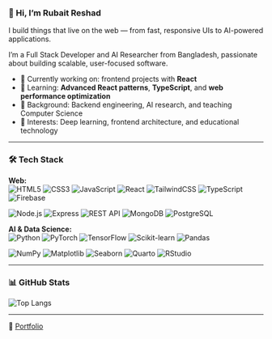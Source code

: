 ### 👋 Hi, I’m Rubait Reshad

I build things that live on the web — from fast, responsive UIs to AI-powered applications.

I’m a Full Stack Developer and AI Researcher from Bangladesh, passionate about building scalable, user-focused software.

- 🔭 Currently working on: frontend projects with **React**
- 🌱 Learning: **Advanced React patterns**, **TypeScript**, and **web performance optimization**  
- 💼 Background: Backend engineering, AI research, and teaching Computer Science  
- 🧠 Interests: Deep learning, frontend architecture, and educational technology  

---

### 🛠️ Tech Stack

**Web:**  
![HTML5](https://img.shields.io/badge/html5-E34F26?style=for-the-badge&logo=html5&logoColor=white) ![CSS3](https://img.shields.io/badge/css3-1572B6?style=for-the-badge&logo=css3&logoColor=white) ![JavaScript](https://img.shields.io/badge/javascript-F7DF1E?style=for-the-badge&logo=javascript&logoColor=black)
![React](https://img.shields.io/badge/react-20232A?style=for-the-badge&logo=react&logoColor=61DAFB) ![TailwindCSS](https://img.shields.io/badge/TailwindCSS-06B6D4?style=for-the-badge&logo=tailwindcss&logoColor=white)
![TypeScript](https://img.shields.io/badge/TypeScript-3178C6?style=for-the-badge&logo=typescript&logoColor=white) ![Firebase](https://img.shields.io/badge/Firebase-FFCA28?style=for-the-badge&logo=firebase&logoColor=black)

![Node.js](https://img.shields.io/badge/Node.js-339933?style=for-the-badge&logo=node.js&logoColor=white) ![Express](https://img.shields.io/badge/Express.js-000000?style=for-the-badge&logo=express&logoColor=white)
![REST API](https://img.shields.io/badge/REST-005571?style=for-the-badge&logo=rest&logoColor=white) ![MongoDB](https://img.shields.io/badge/MongoDB-4EA94B?style=for-the-badge&logo=mongodb&logoColor=white)
![PostgreSQL](https://img.shields.io/badge/PostgreSQL-316192?style=for-the-badge&logo=postgresql&logoColor=white)

**AI & Data Science:**  
![Python](https://img.shields.io/badge/Python-14354C?style=for-the-badge&logo=python&logoColor=white) ![PyTorch](https://img.shields.io/badge/PyTorch-EE4C2C?style=for-the-badge&logo=pytorch&logoColor=white) ![TensorFlow](https://img.shields.io/badge/TensorFlow-FF6F00?style=for-the-badge&logo=tensorflow&logoColor=white)
![Scikit-learn](https://img.shields.io/badge/scikit--learn-F7931E?style=for-the-badge&logo=scikit-learn&logoColor=white) ![Pandas](https://img.shields.io/badge/Pandas-150458?style=for-the-badge&logo=pandas&logoColor=white)

![NumPy](https://img.shields.io/badge/NumPy-013243?style=for-the-badge&logo=numpy&logoColor=white)
![Matplotlib](https://img.shields.io/badge/Matplotlib-11557C?style=for-the-badge&logo=matplotlib&logoColor=white) ![Seaborn](https://img.shields.io/badge/Seaborn-0A366E?style=for-the-badge&logo=seaborn&logoColor=white) ![Quarto](https://img.shields.io/badge/Quarto-52B0E7?style=for-the-badge&logo=quarto&logoColor=white)
![RStudio](https://img.shields.io/badge/RStudio-75AADB?style=for-the-badge&logo=rstudio&logoColor=white)

---

### 📊 GitHub Stats

![Top Langs](https://github-readme-stats.vercel.app/api/top-langs/?username=thinkGrow&layout=compact&theme=tokyonight)

---

🔗 [Portfolio](https://rubaitreshad.com)  
